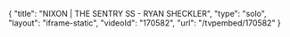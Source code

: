 {
    "title": "NIXON | THE SENTRY SS - RYAN SHECKLER",
    "type": "solo",
    "layout": "iframe-static",
    "videoId": "170582",
    "url": "\/tvpembed\/170582"
}